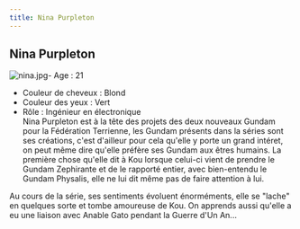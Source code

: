 ```yaml
---
title: Nina Purpleton
---
```


Nina Purpleton
--------------


![nina.jpg](/images/stories/saga/gundam0083/images/persos/nina.jpg)- Age : 21  
- Couleur de cheveux : Blond  
- Couleur des yeux : Vert  
- Rôle : Ingénieur en électronique  
Nina Purpleton est à la tête des projets des deux nouveaux Gundam pour la Fédération Terrienne, les Gundam présents dans la séries sont ses créations, c'est d'ailleur pour cela qu'elle y porte un grand intéret, on peut même dire qu'elle préfère ses Gundam aux êtres humains. La première chose qu'elle dit à Kou lorsque celui-ci vient de prendre le Gundam Zephirante et de le rapporté entier, avec bien-entendu le Gundam Physalis, elle ne lui dit même pas de faire attention à lui.


Au cours de la série, ses sentiments évoluent énorméments, elle se "lache" en quelques sorte et tombe amoureuse de Kou. On apprends aussi qu'elle a eu une liaison avec Anable Gato pendant la Guerre d'Un An...

